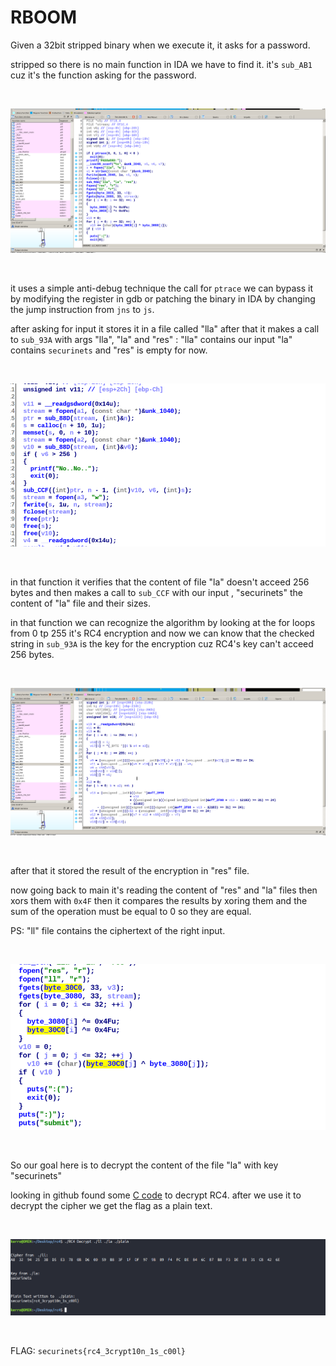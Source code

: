 # RBOOM

Given a 32bit stripped binary when we execute it, it asks for a password.

stripped so there is no main function in IDA we have to find it.
it's `sub_AB1` cuz it's the function asking for the password.

<br>

![im1](main.png)

<br>


it uses a simple anti-debug technique the call for `ptrace` we can bypass it by modifying the register in gdb or patching the binary in IDA by changing the jump instruction from `jns` to `js`.


after asking for input it stores it in a file called "lla" after that it makes a call to `sub_93A` with args "lla", "la" and "res" : "lla" contains our input "la" contains `securinets` and "res" is empty for now.

<br>

![im2](func.png)

<br>

in that function it verifies that the content of file "la" doesn't acceed 256 bytes and then makes a call to `sub_CCF` with our input , "securinets" the content of "la" file and their sizes.

in that function we can recognize the algorithm by looking at the for loops from 0 tp 255 it's RC4 encryption and now we can know that the checked string in `sub_93A` is the key for the encryption cuz RC4's key can't acceed 256 bytes. 

<br>

![im3](rc4.png)

<br>

after that it stored the result of the encryption in "res" file.

now going back to main it's reading the content of "res" and "la" files then xors them with `0x4F` then it compares the results by xoring them and the sum of the operation must be equal to 0 so they are equal.

PS: "ll" file contains the ciphertext of the right input.

<br>

![im4](xor.png)

<br>

So our goal here is to decrypt the content of the file "la" with key "securinets"

looking in github found some [C code](https://github.com/kmohamed2020/rc4) to decrypt RC4.
after we use it to decrypt the cipher we get the flag as a plain text.


<br>

![im5](decrypt.png)


<br>

FLAG: `securinets{rc4_3crypt10n_1s_c00l}`
